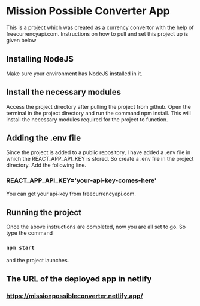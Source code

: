 # Mission Possible Converter App

This is a project which was created as a currency convertor with the help of freecurrencyapi.com. Instructions on how to pull and set this project up is given below

## Installing NodeJS

Make sure your environment has NodeJS installed in it.

## Install the necessary modules

Access the project directory after pulling the project from github. Open the terminal in the project directory and run the command npm install. This will install the necessary modules required for the project to function. 

## Adding the .env file

Since the project is added to a public repository, I have added a .env file in which the REACT_APP_API_KEY is stored. So create a .env file in the project directory. Add the following line. 

### REACT_APP_API_KEY='your-api-key-comes-here'

You can get your api-key from freecurrencyapi.com.

## Running the project

Once the above instructions are completed, now you are all set to go. So type the command
### `npm start`
and the project launches. 

## The URL of the deployed app in netlify
### https://missionpossibleconverter.netlify.app/